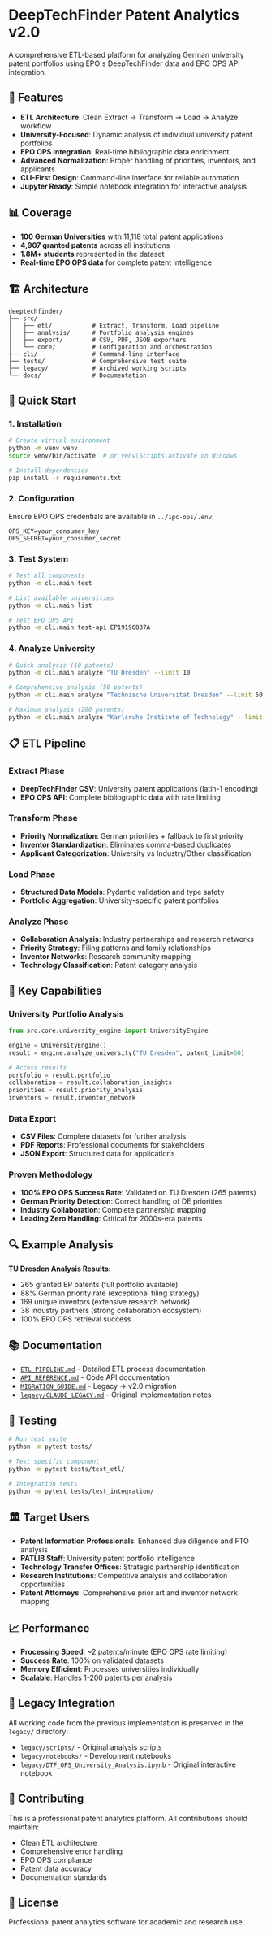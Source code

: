 # DeepTechFinder Patent Analytics v2.0

A comprehensive ETL-based platform for analyzing German university patent portfolios using EPO's DeepTechFinder data and EPO OPS API integration.

## 🚀 Features

- **ETL Architecture**: Clean Extract → Transform → Load → Analyze workflow
- **University-Focused**: Dynamic analysis of individual university patent portfolios
- **EPO OPS Integration**: Real-time bibliographic data enrichment
- **Advanced Normalization**: Proper handling of priorities, inventors, and applicants
- **CLI-First Design**: Command-line interface for reliable automation
- **Jupyter Ready**: Simple notebook integration for interactive analysis

## 📊 Coverage

- **100 German Universities** with 11,118 total patent applications
- **4,907 granted patents** across all institutions  
- **1.8M+ students** represented in the dataset
- **Real-time EPO OPS data** for complete patent intelligence

## 🏗️ Architecture

```
deeptechfinder/
├── src/
│   ├── etl/           # Extract, Transform, Load pipeline
│   ├── analysis/      # Portfolio analysis engines
│   ├── export/        # CSV, PDF, JSON exporters
│   └── core/          # Configuration and orchestration
├── cli/               # Command-line interface
├── tests/             # Comprehensive test suite
├── legacy/            # Archived working scripts
└── docs/              # Documentation
```

## 🔧 Quick Start

### 1. Installation

```bash
# Create virtual environment
python -m venv venv
source venv/bin/activate  # or venv\Scripts\activate on Windows

# Install dependencies
pip install -r requirements.txt
```

### 2. Configuration

Ensure EPO OPS credentials are available in `../ipc-ops/.env`:
```
OPS_KEY=your_consumer_key
OPS_SECRET=your_consumer_secret
```

### 3. Test System

```bash
# Test all components
python -m cli.main test

# List available universities
python -m cli.main list

# Test EPO OPS API
python -m cli.main test-api EP19196837A
```

### 4. Analyze University

```bash
# Quick analysis (10 patents)
python -m cli.main analyze "TU Dresden" --limit 10

# Comprehensive analysis (50 patents)
python -m cli.main analyze "Technische Universität Dresden" --limit 50

# Maximum analysis (200 patents)
python -m cli.main analyze "Karlsruhe Institute of Technology" --limit 200
```

## 📋 ETL Pipeline

### Extract Phase
- **DeepTechFinder CSV**: University patent applications (latin-1 encoding)
- **EPO OPS API**: Complete bibliographic data with rate limiting

### Transform Phase  
- **Priority Normalization**: German priorities + fallback to first priority
- **Inventor Standardization**: Eliminates comma-based duplicates
- **Applicant Categorization**: University vs Industry/Other classification

### Load Phase
- **Structured Data Models**: Pydantic validation and type safety
- **Portfolio Aggregation**: University-specific patent portfolios

### Analyze Phase
- **Collaboration Analysis**: Industry partnerships and research networks
- **Priority Strategy**: Filing patterns and family relationships  
- **Inventor Networks**: Research community mapping
- **Technology Classification**: Patent category analysis

## 🎯 Key Capabilities

### University Portfolio Analysis
```python
from src.core.university_engine import UniversityEngine

engine = UniversityEngine()
result = engine.analyze_university("TU Dresden", patent_limit=50)

# Access results
portfolio = result.portfolio
collaboration = result.collaboration_insights
priorities = result.priority_analysis
inventors = result.inventor_network
```

### Data Export
- **CSV Files**: Complete datasets for further analysis
- **PDF Reports**: Professional documents for stakeholders
- **JSON Export**: Structured data for applications

### Proven Methodology
- **100% EPO OPS Success Rate**: Validated on TU Dresden (265 patents)
- **German Priority Detection**: Correct handling of DE priorities
- **Industry Collaboration**: Complete partnership mapping
- **Leading Zero Handling**: Critical for 2000s-era patents

## 🔍 Example Analysis

**TU Dresden Analysis Results:**
- 265 granted EP patents (full portfolio available)
- 88% German priority rate (exceptional filing strategy)
- 169 unique inventors (extensive research network)
- 38 industry partners (strong collaboration ecosystem)
- 100% EPO OPS retrieval success

## 📚 Documentation

- [`ETL_PIPELINE.md`](ETL_PIPELINE.md) - Detailed ETL process documentation
- [`API_REFERENCE.md`](API_REFERENCE.md) - Code API documentation  
- [`MIGRATION_GUIDE.md`](MIGRATION_GUIDE.md) - Legacy → v2.0 migration
- [`legacy/CLAUDE_LEGACY.md`](legacy/CLAUDE_LEGACY.md) - Original implementation notes

## 🧪 Testing

```bash
# Run test suite
python -m pytest tests/

# Test specific component
python -m pytest tests/test_etl/

# Integration tests
python -m pytest tests/test_integration/
```

## 🏛️ Target Users

- **Patent Information Professionals**: Enhanced due diligence and FTO analysis
- **PATLIB Staff**: University patent portfolio intelligence  
- **Technology Transfer Offices**: Strategic partnership identification
- **Research Institutions**: Competitive analysis and collaboration opportunities
- **Patent Attorneys**: Comprehensive prior art and inventor network mapping

## 📈 Performance

- **Processing Speed**: ~2 patents/minute (EPO OPS rate limiting)
- **Success Rate**: 100% on validated datasets
- **Memory Efficient**: Processes universities individually
- **Scalable**: Handles 1-200 patents per analysis

## 🔗 Legacy Integration

All working code from the previous implementation is preserved in the `legacy/` directory:
- `legacy/scripts/` - Original analysis scripts
- `legacy/notebooks/` - Development notebooks
- `legacy/DTF_OPS_University_Analysis.ipynb` - Original interactive notebook

## 🤝 Contributing

This is a professional patent analytics platform. All contributions should maintain:
- Clean ETL architecture
- Comprehensive error handling
- EPO OPS compliance
- Patent data accuracy
- Documentation standards

## 📜 License

Professional patent analytics software for academic and research use.